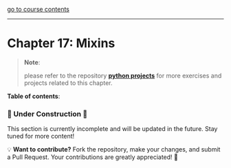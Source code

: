 [go to course contents](https://github.com/ghimiresdp/pythrone/)
<hr>

# Chapter 17: Mixins

> **Note**:
>
> please refer to the repository
> **[python projects](https://github.com/ghimiresdp/python-projects)** for more
> exercises and projects related to this chapter.

**Table of contents**:

### 🚧 Under Construction 🚧
This section is currently incomplete and will be updated in the future. Stay tuned for more content!

💡 **Want to contribute?**
Fork the repository, make your changes, and submit a Pull Request. Your contributions are greatly appreciated! 🙌
